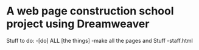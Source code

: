 # A web page construction school project using Dreamweaver
Stuff to do:
  -[do] ALL [the things]
    -make all the pages and Stuff
  -staff.html
